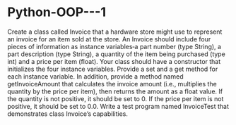 # Python-OOP---1
Create a class called Invoice that a hardware store might use to represent an invoice for an item sold at the store. An Invoice should include four pieces of information as instance variables‐a part number (type String), a part description (type String), a quantity of the item being purchased (type int) and a price per item (float). Your class should have a constructor that initializes the four instance variables. Provide a set and a get method for each instance variable. In addition, provide a method named getInvoiceAmount that calculates the invoice amount (i.e., multiplies the quantity by the price per item), then returns the amount as a float value. If the quantity is not positive, it should be set to 0. If the price per item is not positive, it should be set to 0.0. Write a test program named InvoiceTest that demonstrates class Invoice’s capabilities.
